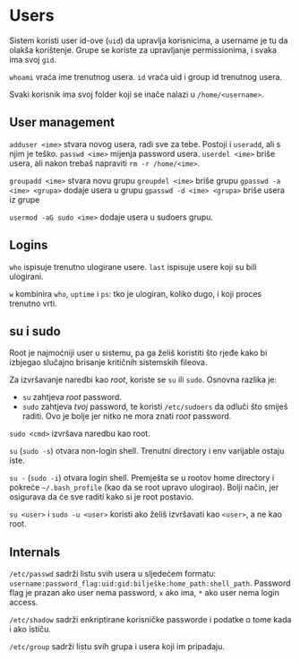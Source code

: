 # Users

Sistem koristi user id-ove (`uid`) da upravlja korisnicima, a username je tu da olakša korištenje. Grupe se koriste za upravljanje permissionima, i svaka ima svoj `gid`.

`whoami` vraća ime trenutnog usera.
`id` vraća uid i group id trenutnog usera.

Svaki korisnik ima svoj folder koji se inače nalazi u `/home/<username>`.

## User management

`adduser <ime>` stvara novog usera, radi sve za tebe. Postoji i `useradd`, ali s njim je teško.
`passwd <ime>` mijenja password usera.
`userdel <ime>` briše usera, ali nakon trebaš napraviti `rm -r /home/<ime>`.

`groupadd <ime>` stvara novu grupu
`groupdel <ime>` briše grupu
`gpasswd -a <ime> <grupa>` dodaje usera u grupu
`gpasswd -d <ime> <grupa>` briše usera iz grupe

`usermod -aG sudo <ime>` dodaje usera u sudoers grupu.

## Logins

`who` ispisuje trenutno ulogirane usere.
`last` ispisuje usere koji su bili ulogirani.

`w` kombinira `who`, `uptime` i `ps`: tko je ulogiran, koliko dugo, i koji proces trenutno vrti.

## su i sudo

Root je najmoćniji user u sistemu, pa ga želiš koristiti što rjeđe kako bi izbjegao slučajno brisanje kritičnih sistemskih fileova.

Za izvršavanje naredbi kao *root*, koriste se `su` ili `sudo`. Osnovna razlika je:
* `su` zahtjeva *root* password.
* `sudo` zahtjeva *tvoj* password, te koristi `/etc/sudoers` da odluči što smiješ raditi. Ovo je bolje jer nitko ne mora znati *root* password.

`sudo <cmd>` izvršava naredbu kao root.

`su` (`sudo -s`) otvara non-login shell. Trenutni directory i env varijable ostaju iste.

`su -` (`sudo -i`) otvara login shell. Premješta se u rootov home directory i pokreće `~/.bash_profile` (kao da se root upravo ulogirao). Bolji način, jer osigurava da će sve raditi kako si je root postavio.

`su <user>` i `sudo -u <user>` koristi ako želiš izvršavati kao `<user>`, a ne kao root.

## Internals

`/etc/passwd` sadrži listu svih usera u sljedećem formatu: `username:password_flag:uid:gid:bilješke:home_path:shell_path`.
Password flag je prazan ako user nema password, `x` ako ima, `*` ako user nema login access.

`/etc/shadow` sadrži enkriptirane korisničke passworde i podatke o tome kada i ako ističu.

`/etc/group` sadrži listu svih grupa i usera koji im pripadaju.
